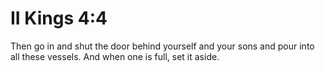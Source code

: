 # II Kings 4:4

Then go in and shut the door behind yourself and your sons and pour into all these vessels. And when one is full, set it aside.
